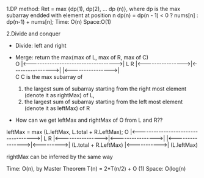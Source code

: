 
1.DP method: 
 Ret = max {dp(1), dp(2), ... dp (n)}, where dp is the max subarray endded with element at position n
 dp(n) = dp(n - 1) < 0 ? nums[n] : dp(n-1) + nums[n];
 Time: O(n)
 Space:O(1)

 

2.Divide and conquer
- Divide: left and right

- Merge: return the max(max of L, max of R, max of C)     
                 O
|<----------------------------------->|
         L                  R
|<---------------->|<---------------->|
           |<---------------->|     
                   C
 C is the max subarray of 
   1. the largest sum of subarray starting from the right most element (denote it as rightMax) of L, 
   2. the largest sum of subarray starting from the left most element (denote it as leftMax) of R

- How can we get leftMax and rightMax of O from L and R??

 leftMax = max (L.leftMax, L.total + R.LeftMax);
                   O
 |<----------------------------------->|
          L                  R
 |<---------------->|<---------------->|
 |<---------------->|<--------->|  (L.total + R.LeftMax)
 |<----------->| (L.leftMax)

 rightMax can be inferred by the same way

  Time: O(n), by Master Theorem T(n) = 2*T(n/2) + O (1)
 Space: O(log(n)
